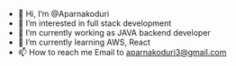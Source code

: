- 👋 Hi, I’m @Aparnakoduri
- 👀 I’m interested in full stack development
- 🌱 I’m currently working as JAVA backend developer
- 💞️ I’m currently learning AWS, React
- 📫 How to reach me Email to aparnakoduri3@gmail.com

<!---
Aparnakoduri/Aparnakoduri is a ✨ special ✨ repository because its `README.md` (this file) appears on your GitHub profile.
You can click the Preview link to take a look at your changes.
--->
